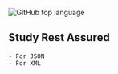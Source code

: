 ![GitHub top language](https://img.shields.io/github/languages/top/CarlosRobertoMedeiros/Backend-Java-red)
## Study Rest Assured
	- For JSON
	- For XML
	